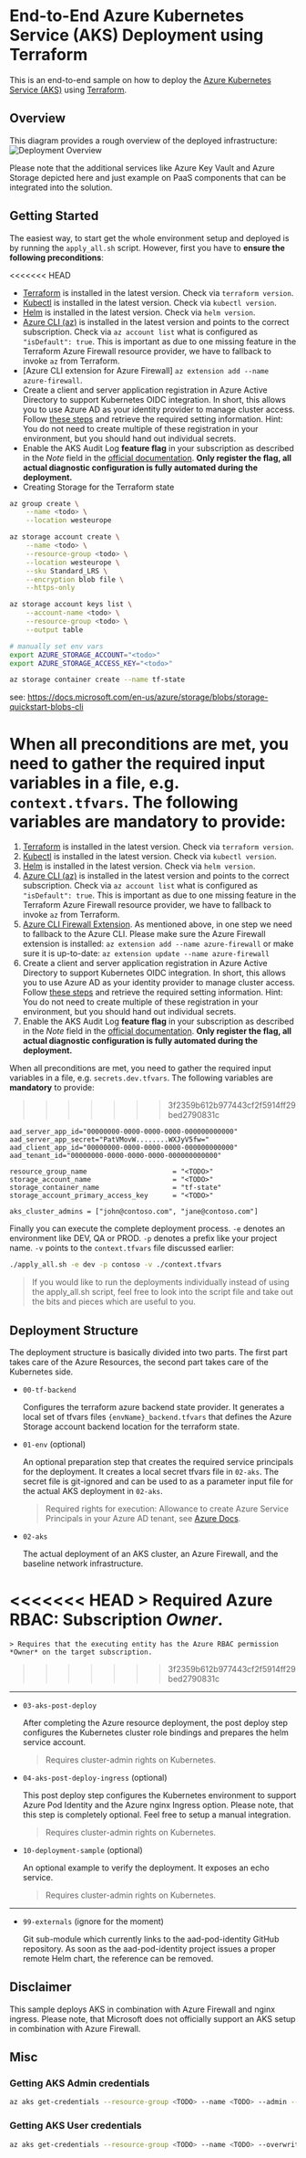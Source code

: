 # End-to-End Azure Kubernetes Service (AKS) Deployment using Terraform

This is an end-to-end sample on how to deploy the [Azure Kubernetes Service (AKS)](https://azure.microsoft.com/en-us/services/kubernetes-service/) using [Terraform](https://www.terraform.io/).

## Overview

This diagram provides a rough overview of the deployed infrastructure:
![Deployment Overview](./docs/Diagram.png)

Please note that the additional services like Azure Key Vault and Azure Storage depicted here and just example on PaaS components that can be integrated into the solution.

## Getting Started

The easiest way, to start get the whole environment setup and deployed is by running the `apply_all.sh` script. However, first you have to **ensure the following preconditions**:

<<<<<<< HEAD
- [Terraform](https://www.terraform.io/) is installed in the latest version. Check via `terraform version`.
- [Kubectl](https://kubernetes.io/docs/tasks/tools/install-kubectl/#install-kubectl) is installed in the latest version. Check via `kubectl version`.
- [Helm](https://github.com/helm/helm) is installed in the latest version. Check via `helm version`.
- [Azure CLI (az)](https://docs.microsoft.com/en-us/cli/azure/install-azure-cli?view=azure-cli-latest) is installed in the latest version and points to the correct subscription. Check via `az account list` what is configured as `"isDefault": true`. This is important as due to one missing feature in the Terraform Azure Firewall resource provider, we have to fallback to invoke `az` from Terraform.
- [Azure CLI extension for Azure Firewall] `az extension add --name azure-firewall`.
- Create a client and server application registration in Azure Active Directory to support Kubernetes OIDC integration. In short, this allows you to use Azure AD as your identity provider to manage cluster access. Follow [these steps](https://docs.microsoft.com/en-us/azure/aks/aad-integration) and retrieve the required setting information. Hint: You do not need to create multiple of these registration in your environment, but you should hand out individual secrets.
- Enable the AKS Audit Log **feature flag** in your subscription as described in the *Note* field in the [official documentation](https://docs.microsoft.com/en-us/azure/aks/view-master-logs). **Only register the flag, all actual diagnostic configuration is fully automated during the deployment.**
- Creating Storage for the Terraform state

````sh
az group create \
    --name <todo> \
    --location westeurope

az storage account create \
    --name <todo> \
    --resource-group <todo> \
    --location westeurope \
    --sku Standard_LRS \
    --encryption blob file \
    --https-only

az storage account keys list \
    --account-name <todo> \
    --resource-group <todo> \
    --output table

# manually set env vars
export AZURE_STORAGE_ACCOUNT="<todo>"
export AZURE_STORAGE_ACCESS_KEY="<todo>"

az storage container create --name tf-state
````
see: https://docs.microsoft.com/en-us/azure/storage/blobs/storage-quickstart-blobs-cli


When all preconditions are met, you need to gather the required input variables in a file, e.g. `context.tfvars`. The following variables are **mandatory** to provide:
=======
1. [Terraform](https://www.terraform.io/) is installed in the latest version. Check via `terraform version`.
1. [Kubectl](https://kubernetes.io/docs/tasks/tools/install-kubectl/#install-kubectl) is installed in the latest version. Check via `kubectl version`.
1. [Helm](https://github.com/helm/helm) is installed in the latest version. Check via `helm version`.
1. [Azure CLI (az)](https://docs.microsoft.com/en-us/cli/azure/install-azure-cli?view=azure-cli-latest) is installed in the latest version and points to the correct subscription. Check via `az account list` what is configured as `"isDefault": true`. This is important as due to one missing feature in the Terraform Azure Firewall resource provider, we have to fallback to invoke `az` from Terraform.
1. [Azure CLI Firewall Extension](https://docs.microsoft.com/en-us/cli/azure/extension?view=azure-cli-latest#az-extension-add). As mentioned above, in one step we need to fallback to the Azure CLI. Please make sure the Azure Firewall extension is installed: `az extension add --name azure-firewall` or make sure it is up-to-date: `az extension update --name azure-firewall`
1. Create a client and server application registration in Azure Active Directory to support Kubernetes OIDC integration. In short, this allows you to use Azure AD as your identity provider to manage cluster access. Follow [these steps](https://docs.microsoft.com/en-us/azure/aks/aad-integration) and retrieve the required setting information. Hint: You do not need to create multiple of these registration in your environment, but you should hand out individual secrets.
1. Enable the AKS Audit Log **feature flag** in your subscription as described in the *Note* field in the [official documentation](https://docs.microsoft.com/en-us/azure/aks/view-master-logs). **Only register the flag, all actual diagnostic configuration is fully automated during the deployment.**

When all preconditions are met, you need to gather the required input variables in a file, e.g. `secrets.dev.tfvars`. The following variables are **mandatory** to provide:
>>>>>>> 3f2359b612b977443cf2f5914ff29bed2790831c

```hcl
aad_server_app_id="00000000-0000-0000-0000-000000000000"
aad_server_app_secret="PatVMovW........WXJyV5fw="
aad_client_app_id="00000000-0000-0000-0000-000000000000"
aad_tenant_id="00000000-0000-0000-0000-000000000000"

resource_group_name                     = "<TODO>"
storage_account_name                    = "<TODO>"
storage_container_name                  = "tf-state"
storage_account_primary_access_key      = "<TODO>"

aks_cluster_admins = ["john@contoso.com", "jane@contoso.com"]
```

Finally you can execute the complete deployment process. `-e` denotes an environment like DEV, QA or PROD. `-p` denotes a prefix like your project name. `-v` points to the `context.tfvars` file discussed earlier:

```sh
./apply_all.sh -e dev -p contoso -v ./context.tfvars
```

> If you would like to run the deployments individually instead of using the apply_all.sh script, feel free to look into the script file and take out the bits and pieces which are useful to you.

## Deployment Structure

The deployment structure is basically divided into two parts. The first part takes care of the Azure Resources, the second part takes care of the Kubernetes side.

- `00-tf-backend`

   Configures the terraform azure backend state provider. It generates a local set of tfvars files `{envName}_backend.tfvars` that defines the Azure Storage account backend location for the terraform state.

- `01-env` (optional)

    An optional preparation step that creates the required service principals for the deployment. It creates a local secret tfvars file in `02-aks`. The secret file is git-ignored and can be used to as a parameter input file for the actual AKS deployment in `02-aks`.

    > Required rights for execution: Allowance to create Azure Service Principals in your Azure AD tenant, see [Azure Docs](https://docs.microsoft.com/en-us/azure/active-directory/develop/howto-create-service-principal-portal#required-permissions).

- `02-aks`

    The actual deployment of an AKS cluster, an Azure Firewall, and the baseline network infrastructure.

<<<<<<< HEAD
    > Required Azure RBAC: Subscription *Owner*.
=======
    > Requires that the executing entity has the Azure RBAC permission *Owner* on the target subscription.
>>>>>>> 3f2359b612b977443cf2f5914ff29bed2790831c

-----------

- `03-aks-post-deploy`

    After completing the Azure resource deployment, the post deploy step configures the Kubernetes cluster role bindings and prepares the helm service account.

    > Requires cluster-admin rights on Kubernetes.

- `04-aks-post-deploy-ingress` (optional)

    This post deploy step configures the Kubernetes environment to support Azure Pod Identity and the Azure nginx Ingress option. Please note, that this step is completely optional. Feel free to setup a manual integration.

    > Requires cluster-admin rights on Kubernetes.

- `10-deployment-sample` (optional)

    An optional example to verify the deployment. It exposes an echo service.

    > Requires cluster-admin rights on Kubernetes.

-----------

- `99-externals` (ignore for the moment)

    Git sub-module which currently links to the aad-pod-identity GitHub repository. As soon as the aad-pod-identity project issues a proper remote Helm chart, the reference can be removed.

## Disclaimer

This sample deploys AKS in combination with Azure Firewall and nginx ingress. Please note, that Microsoft does not officially support an AKS setup in combination with Azure Firewall.

## Misc

### Getting AKS Admin credentials

```sh
az aks get-credentials --resource-group <TODO> --name <TODO> --admin --overwrite-existing
```

### Getting AKS User credentials

```sh
az aks get-credentials --resource-group <TODO> --name <TODO> --overwrite-existing
```
